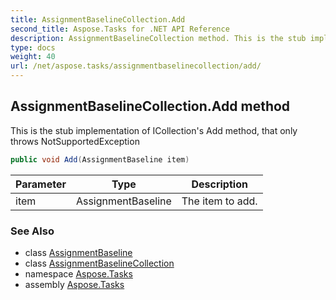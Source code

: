 ```yaml
---
title: AssignmentBaselineCollection.Add
second_title: Aspose.Tasks for .NET API Reference
description: AssignmentBaselineCollection method. This is the stub implementation of ICollections Add method that only throws NotSupportedException
type: docs
weight: 40
url: /net/aspose.tasks/assignmentbaselinecollection/add/
---
```

## AssignmentBaselineCollection.Add method

This is the stub implementation of ICollection's Add method, that only throws NotSupportedException

```csharp
public void Add(AssignmentBaseline item)
```

| Parameter | Type | Description |
| --- | --- | --- |
| item | AssignmentBaseline | The item to add. |

### See Also

* class [AssignmentBaseline](../../assignmentbaseline/)
* class [AssignmentBaselineCollection](../)
* namespace [Aspose.Tasks](../../assignmentbaselinecollection/)
* assembly [Aspose.Tasks](../../../)


